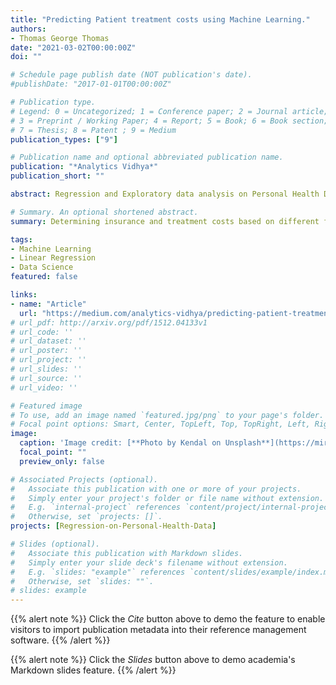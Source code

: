 ```yaml
---
title: "Predicting Patient treatment costs using Machine Learning."
authors:
- Thomas George Thomas
date: "2021-03-02T00:00:00Z"
doi: ""

# Schedule page publish date (NOT publication's date).
#publishDate: "2017-01-01T00:00:00Z"

# Publication type.
# Legend: 0 = Uncategorized; 1 = Conference paper; 2 = Journal article;
# 3 = Preprint / Working Paper; 4 = Report; 5 = Book; 6 = Book section;
# 7 = Thesis; 8 = Patent ; 9 = Medium
publication_types: ["9"]

# Publication name and optional abbreviated publication name.
publication: "*Analytics Vidhya*"
publication_short: ""

abstract: Regression and Exploratory data analysis on Personal Health Data.

# Summary. An optional shortened abstract.
summary: Determining insurance and treatment costs based on different features to ultimately build a regression model that accurately predict trends.

tags:
- Machine Learning
- Linear Regression
- Data Science
featured: false

links:
- name: "Article"
  url: "https://medium.com/analytics-vidhya/predicting-patient-treatment-costs-using-machine-learning-1bfc3732ed13"
# url_pdf: http://arxiv.org/pdf/1512.04133v1
# url_code: ''
# url_dataset: ''
# url_poster: ''
# url_project: ''
# url_slides: ''
# url_source: ''
# url_video: ''

# Featured image
# To use, add an image named `featured.jpg/png` to your page's folder. 
# Focal point options: Smart, Center, TopLeft, Top, TopRight, Left, Right, BottomLeft, Bottom, BottomRight
image:
  caption: 'Image credit: [**Photo by Kendal on Unsplash**](https://miro.medium.com/max/2400/0*jRsvYbHQLZgNyxVw)'
  focal_point: ""
  preview_only: false

# Associated Projects (optional).
#   Associate this publication with one or more of your projects.
#   Simply enter your project's folder or file name without extension.
#   E.g. `internal-project` references `content/project/internal-project/index.md`.
#   Otherwise, set `projects: []`.
projects: [Regression-on-Personal-Health-Data]

# Slides (optional).
#   Associate this publication with Markdown slides.
#   Simply enter your slide deck's filename without extension.
#   E.g. `slides: "example"` references `content/slides/example/index.md`.
#   Otherwise, set `slides: ""`.
# slides: example
---
```


{{% alert note %}}
Click the *Cite* button above to demo the feature to enable visitors to import publication metadata into their reference management software.
{{% /alert %}}

{{% alert note %}}
Click the *Slides* button above to demo academia's Markdown slides feature.
{{% /alert %}}
